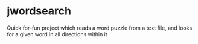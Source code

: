 jwordsearch
===========

Quick for-fun project which reads a word puzzle from a text file, and looks for a given word in all directions within it
